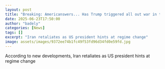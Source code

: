 ```yaml
---
layout: post
title: "Breaking: Americanswers... Has Trump triggered all out war in the Middle East?"
date: 2025-06-23T17:50:00
author: "badely"
categories: [News]
tags: []
excerpt: "Iran retaliates as US president hints at regime change"
image: assets/images/9372ee74b1fc49f53fd96d34fd0e59fd.jpg
---
```


According to new developments, Iran retaliates as US president hints at regime change

